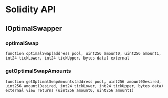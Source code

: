 # Solidity API

## IOptimalSwapper

### optimalSwap

```solidity
function optimalSwap(address pool, uint256 amount0, uint256 amount1, int24 tickLower, int24 tickUpper, bytes data) external
```

### getOptimalSwapAmounts

```solidity
function getOptimalSwapAmounts(address pool, uint256 amount0Desired, uint256 amount1Desired, int24 tickLower, int24 tickUpper, bytes data) external view returns (uint256 amount0, uint256 amount1)
```
